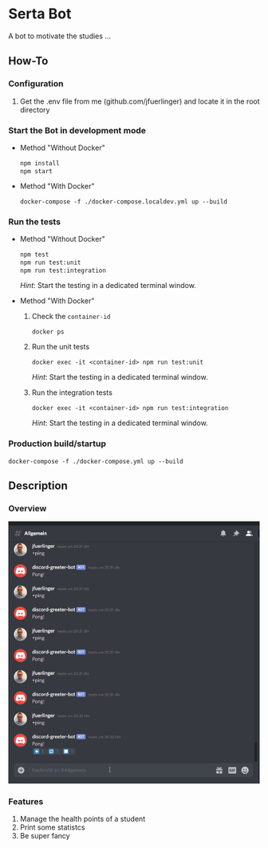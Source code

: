 # Serta Bot

A bot to motivate the studies ...

## How-To

### Configuration

1. Get the .env file from me (github.com/jfuerlinger) and locate it in the root directory


### Start the Bot in development mode

* Method "Without Docker"

    ```
    npm install
    npm start
    ```

* Method "With Docker"

    ```
    docker-compose -f ./docker-compose.localdev.yml up --build
    ```



### Run the tests

* Method "Without Docker"

    ```
    npm test
    npm run test:unit
    npm run test:integration
    ```

    *Hint*: Start the testing in a dedicated terminal window.

* Method "With Docker"

    1. Check the `container-id`
        ```
        docker ps
        ```

    1. Run the unit tests
   
        ```
        docker exec -it <container-id> npm run test:unit 
        ```
        *Hint*: Start the testing in a dedicated terminal window.

    2. Run the integration tests

        ```
        docker exec -it <container-id> npm run test:integration
        ```
        *Hint*: Start the testing in a dedicated terminal window.


### Production build/startup

```
docker-compose -f ./docker-compose.yml up --build
```



## Description

### Overview

![Bot](./assets/discord-bot.gif)

### Features

1. Manage the health points of a student
2. Print some statistcs
3. Be super fancy

